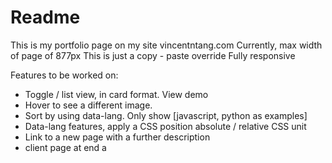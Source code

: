 # Readme

This is my portfolio page on my site vincentntang.com
Currently, max width of page of 877px
This is just a copy - paste override
Fully responsive

Features to be worked on:

- Toggle / list view, in card format. View demo
- Hover to see a different image.
- Sort by using data-lang. Only show [javascript, python as examples]
- Data-lang features, apply a CSS position absolute / relative CSS unit
- Link to a new page with a further description
- client page at end
a